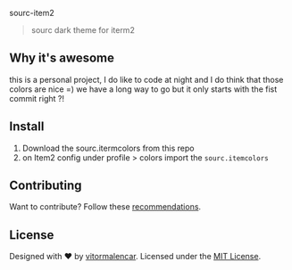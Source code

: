 sourc-item2

> sourc dark theme for iterm2


## Why it's awesome

this is a personal project, I do like to code at night and I do think that those colors are nice =)
we have a long way to go but it only starts with the fist commit right ?!

## Install

1) Download the sourc.itermcolors from this repo
2) on Item2 config  under profile > colors import the `sourc.itemcolors`


## Contributing

Want to contribute? Follow these [recommendations](.github/contributing.md).


## License

Designed with ♥ by [vitormalencar](#). Licensed under the [MIT License](license).
